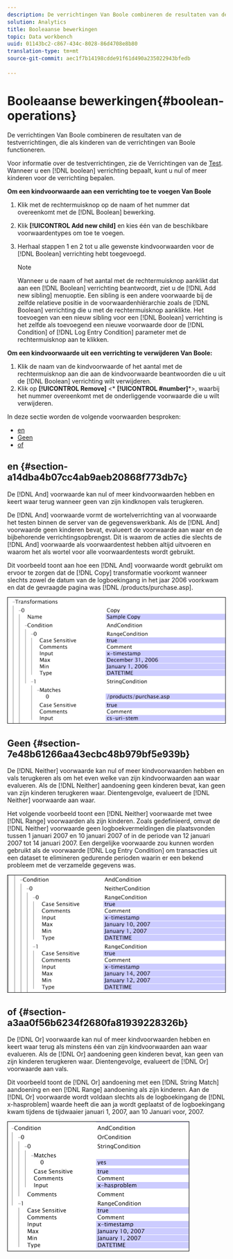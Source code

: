 ```yaml
---
description: De verrichtingen Van Boole combineren de resultaten van de testverrichtingen, die als kinderen van de verrichtingen van Boole functioneren.
solution: Analytics
title: Booleaanse bewerkingen
topic: Data workbench
uuid: 01143bc2-c867-434c-8028-86d4708e8b80
translation-type: tm+mt
source-git-commit: aec1f7b14198cdde91f61d490a235022943bfedb

---
```



# Booleaanse bewerkingen{#boolean-operations}

De verrichtingen Van Boole combineren de resultaten van de testverrichtingen, die als kinderen van de verrichtingen van Boole functioneren.

Voor informatie over de testverrichtingen, zie de Verrichtingen van de [Test](../../../../home/c-dataset-const-proc/c-conditions/c-test-ops/c-test-ops.md#concept-c4bf6cb9e7a94cc7ac49ca9b0b1a2144). Wanneer u een [!DNL boolean] verrichting bepaalt, kunt u nul of meer kinderen voor de verrichting bepalen.

**Om een kindvoorwaarde aan een verrichting toe te voegen Van Boole**

1. Klik met de rechtermuisknop op de naam of het nummer dat overeenkomt met de [!DNL Boolean] bewerking.
1. Klik **[!UICONTROL Add new child]** en kies één van de beschikbare voorwaardentypes om toe te voegen.
1. Herhaal stappen 1 en 2 tot u alle gewenste kindvoorwaarden voor de [!DNL Boolean] verrichting hebt toegevoegd.

   >[!NOTE]
   >
   >Wanneer u de naam of het aantal met de rechtermuisknop aanklikt dat aan een [!DNL Boolean] verrichting beantwoordt, ziet u de [!DNL Add new sibling] menuoptie. Een sibling is een andere voorwaarde bij de zelfde relatieve positie in de voorwaardenhiërarchie zoals de [!DNL Boolean] verrichting die u met de rechtermuisknop aanklikte. Het toevoegen van een nieuw sibling voor een [!DNL Boolean] verrichting is het zelfde als toevoegend een nieuwe voorwaarde door de [!DNL Condition] of [!DNL Log Entry Condition] parameter met de rechtermuisknop aan te klikken.

**Om een kindvoorwaarde uit een verrichting te verwijderen Van Boole:**

1. Klik de naam van de kindvoorwaarde of het aantal met de rechtermuisknop aan die aan de kindvoorwaarde beantwoorden die u uit de [!DNL Boolean] verrichting wilt verwijderen.
1. Klik op **[!UICONTROL Remove]** &lt;* **[!UICONTROL #number]***>, waarbij het nummer overeenkomt met de onderliggende voorwaarde die u wilt verwijderen.

In deze sectie worden de volgende voorwaarden besproken:

* [en](../../../../home/c-dataset-const-proc/c-conditions/c-test-ops/c-boolean-ops.md#section-a14dba4b07cc4ab9aeb20868f773db7c)
* [Geen](../../../../home/c-dataset-const-proc/c-conditions/c-test-ops/c-boolean-ops.md#section-7e48b61266aa43ecbc48b979bf5e939b)
* [of](../../../../home/c-dataset-const-proc/c-conditions/c-test-ops/c-boolean-ops.md#section-a3aa0f56b6234f2680fa81939228326b)

## en {#section-a14dba4b07cc4ab9aeb20868f773db7c}

De [!DNL And] voorwaarde kan nul of meer kindvoorwaarden hebben en keert waar terug wanneer geen van zijn kindknopen vals terugkeren.

De [!DNL And] voorwaarde vormt de wortelverrichting van al voorwaarde het testen binnen de server van de gegevenswerkbank. Als de [!DNL And] voorwaarde geen kinderen bevat, evalueert de voorwaarde aan waar en de bijbehorende verrichtingsopbrengst. Dit is waarom de acties die slechts de [!DNL And] voorwaarde als voorwaardentest hebben altijd uitvoeren en waarom het als wortel voor alle voorwaardentests wordt gebruikt.

Dit voorbeeld toont aan hoe een [!DNL And] voorwaarde wordt gebruikt om ervoor te zorgen dat de [!DNL Copy] transformatie voorkomt wanneer slechts zowel de datum van de logboekingang in het jaar 2006 voorkwam en dat de gevraagde pagina was [!DNL /products/purchase.asp].

![](assets/cfg_Condition_AndCondition.png)

## Geen {#section-7e48b61266aa43ecbc48b979bf5e939b}

De [!DNL Neither] voorwaarde kan nul of meer kindvoorwaarden hebben en vals terugkeren als om het even welke van zijn kindvoorwaarden aan waar evalueren. Als de [!DNL Neither] aandoening geen kinderen bevat, kan geen van zijn kinderen terugkeren waar. Dientengevolge, evalueert de [!DNL Neither] voorwaarde aan waar.

Het volgende voorbeeld toont een [!DNL Neither] voorwaarde met twee [!DNL Range] voorwaarden als zijn kinderen. Zoals gedefinieerd, omvat de [!DNL Neither] voorwaarde geen logboekvermeldingen die plaatsvonden tussen 1 januari 2007 en 10 januari 2007 of in de periode van 12 januari 2007 tot 14 januari 2007. Een dergelijke voorwaarde zou kunnen worden gebruikt als de voorwaarde [!DNL Log Entry Condition] om transacties uit een dataset te elimineren gedurende perioden waarin er een bekend probleem met de verzamelde gegevens was.

![](assets/cfg_Condition_NeitherCondition.png)

## of {#section-a3aa0f56b6234f2680fa81939228326b}

De [!DNL Or] voorwaarde kan nul of meer kindvoorwaarden hebben en keert waar terug als minstens één van zijn kindvoorwaarden aan waar evalueren. Als de [!DNL Or] aandoening geen kinderen bevat, kan geen van zijn kinderen terugkeren waar. Dientengevolge, evalueert de [!DNL Or] voorwaarde aan vals.

Dit voorbeeld toont de [!DNL Or] aandoening met een [!DNL String Match] aandoening en een [!DNL Range] aandoening als zijn kinderen. Aan de [!DNL Or] voorwaarde wordt voldaan slechts als de logboekingang de [!DNL x-hasproblem] waarde heeft die aan ja wordt geplaatst of de logboekingang kwam tijdens de tijdwaaier januari 1, 2007, aan 10 Januari voor, 2007.

![](assets/cfg_Condition_OrCondition.png)

